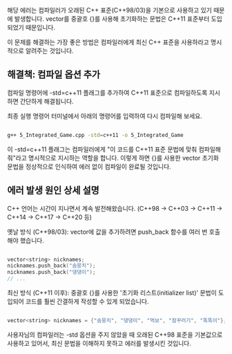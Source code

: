 해당 에러는 컴파일러가 오래된 C++ 표준(C++98/03)을 기본으로 사용하고 있기 때문에 발생합니다. vector를 중괄호 {}를 사용해 초기화하는 문법은 C++11 표준부터 도입되었기 때문입니다.

이 문제를 해결하는 가장 좋은 방법은 컴파일러에게 최신 C++ 표준을 사용하라고 명시적으로 알려주는 것입니다.

## 해결책: 컴파일 옵션 추가
컴파일 명령어에 -std=c++11 플래그를 추가하여 C++11 표준으로 컴파일하도록 지시하면 간단하게 해결됩니다.

최종 실행 명령어
터미널에서 아래의 명령어를 입력하여 다시 컴파일해 보세요.

```Bash

g++ 5_Integrated_Game.cpp -std=c++11 -o 5_Integrated_Game
```
이 -std=c++11 플래그는 컴파일러에게 "이 코드를 C++11 표준 문법에 맞춰 컴파일해줘"라고 명시적으로 지시하는 역할을 합니다. 이렇게 하면 {}를 사용한 vector 초기화 문법을 정상적으로 인식하여 에러 없이 컴파일이 완료될 것입니다.

## 에러 발생 원인 상세 설명
C++ 언어는 시간이 지나면서 계속 발전해왔습니다. (C++98 → C++03 → C++11 → C++14 → C++17 → C++20 등)

옛날 방식 (C++98/03): vector에 값을 추가하려면 push_back 함수를 여러 번 호출해야 했습니다.

```C++

vector<string> nicknames;
nicknames.push_back("솜뭉치");
nicknames.push_back("댕댕이");
// ...
```
최신 방식 (C++11 이후): 중괄호 {}를 사용한 '초기화 리스트(initializer list)' 문법이 도입되어 코드를 훨씬 간결하게 작성할 수 있게 되었습니다.

```C++

vector<string> nicknames = {"솜뭉치", "댕댕이", "먹보", "잠꾸러기", "똑똑이"};
```
사용자님의 컴파일러는 -std 옵션을 주지 않았을 때 오래된 C++98 표준을 기본값으로 사용하고 있어서, 최신 문법을 이해하지 못하고 에러를 발생시킨 것입니다.